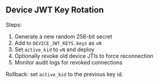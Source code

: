 ## Device JWT Key Rotation

Steps:

1. Generate a new random 256-bit secret
2. Add to `DEVICE_JWT_KEYS.keys` as `vN`
3. Set `active_kid` to `vN` and deploy
4. Optionally revoke old device JTIs to force reconnection
5. Monitor audit logs for revoked connections

Rollback: set `active_kid` to the previous key id.
